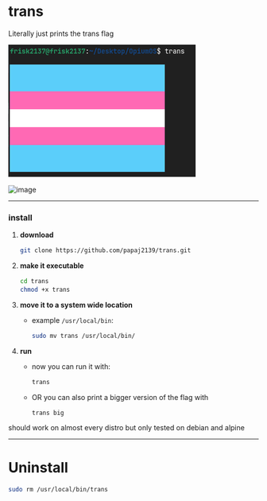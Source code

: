 # trans
Literally just prints the trans flag

![trans](https://github.com/papaj2139/trans/blob/main/sc.png)

![image](https://github.com/user-attachments/assets/dca32fb7-3b88-4234-bb25-11b96ee99a85)


---

### **install**

1. **download**

     ```bash
     git clone https://github.com/papaj2139/trans.git
     ```

2. **make it executable**
     ```bash
     cd trans
     chmod +x trans
     ```

3. **move it to a system wide location**
   - example `/usr/local/bin`:

     ```bash
     sudo mv trans /usr/local/bin/
     ```

4. **run**
   - now you can run it with:

     ```bash
     trans
     ```
   - OR you can also print a bigger version of the flag with 
     ```bash
     trans big
     ```
     
should work on almost every distro but only tested on debian and alpine

---
# Uninstall
```bash
sudo rm /usr/local/bin/trans
```
